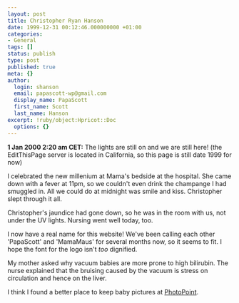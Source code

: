 ```yaml
---
layout: post
title: Christopher Ryan Hanson
date: 1999-12-31 00:12:46.000000000 +01:00
categories:
- General
tags: []
status: publish
type: post
published: true
meta: {}
author:
  login: shanson
  email: papascott-wp@gmail.com
  display_name: PapaScott
  first_name: Scott
  last_name: Hanson
excerpt: !ruby/object:Hpricot::Doc
  options: {}
---
```

<p><b>1 Jan 2000 2:20 am CET:</b> The lights are still on and we are still here! (the EditThisPage server is located in California, so this page is still date 1999 for now)</p>
<p>I celebrated the new millenium at Mama's bedside at the hospital. She came down with a fever at 11pm, so we couldn't even drink the champange I had smuggled in. All we could do at midnight was smile and kiss. Christopher slept through it all. </p>
<p>Christopher's jaundice had gone down, so he was in the room with us, not under the UV lights. Nursing went well today, too. </p>
<p>I now have a real name for this website! We've been calling each other 'PapaScott' and 'MamaMaus' for several months now, so it seems to fit. I hope the font for the logo isn't <i>too</i> dignified.</p>
<p>My mother asked why vacuum babies are more prone to high bilirubin. The nurse explained that the bruising caused by the vacuum is stress on circulation and hence on the liver.</p>
<p>I think I found a better place to keep baby pictures at <a href="http://albums.photopoint.com/j/AlbumList?u=185392">PhotoPoint</a>.</p>
